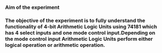 ### Aim of the experiment
### The objective of the experiment is to fully understand the functionality of 4-bit Arithmetic Logic Units using 74181 which has 4 select inputs and one mode control input.Depending on the mode control input Arithmetic Logic Units perform either logical operation or arithmetic operation.